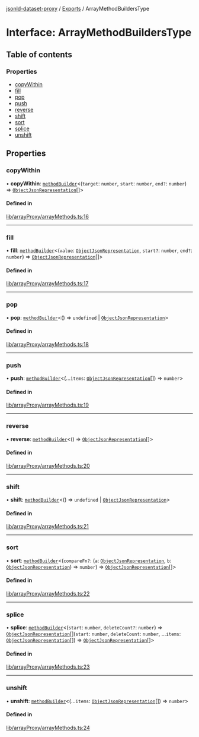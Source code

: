 [jsonld-dataset-proxy](../README.md) / [Exports](../modules.md) / ArrayMethodBuildersType

# Interface: ArrayMethodBuildersType

## Table of contents

### Properties

- [copyWithin](ArrayMethodBuildersType.md#copywithin)
- [fill](ArrayMethodBuildersType.md#fill)
- [pop](ArrayMethodBuildersType.md#pop)
- [push](ArrayMethodBuildersType.md#push)
- [reverse](ArrayMethodBuildersType.md#reverse)
- [shift](ArrayMethodBuildersType.md#shift)
- [sort](ArrayMethodBuildersType.md#sort)
- [splice](ArrayMethodBuildersType.md#splice)
- [unshift](ArrayMethodBuildersType.md#unshift)

## Properties

### copyWithin

• **copyWithin**: [`methodBuilder`](../modules.md#methodbuilder)<(`target`: `number`, `start`: `number`, `end?`: `number`) => [`ObjectJsonRepresentation`](../modules.md#objectjsonrepresentation)[]\>

#### Defined in

[lib/arrayProxy/arrayMethods.ts:16](https://github.com/o-development/jsonld-dataset-proxy/blob/188f397/lib/arrayProxy/arrayMethods.ts#L16)

___

### fill

• **fill**: [`methodBuilder`](../modules.md#methodbuilder)<(`value`: [`ObjectJsonRepresentation`](../modules.md#objectjsonrepresentation), `start?`: `number`, `end?`: `number`) => [`ObjectJsonRepresentation`](../modules.md#objectjsonrepresentation)[]\>

#### Defined in

[lib/arrayProxy/arrayMethods.ts:17](https://github.com/o-development/jsonld-dataset-proxy/blob/188f397/lib/arrayProxy/arrayMethods.ts#L17)

___

### pop

• **pop**: [`methodBuilder`](../modules.md#methodbuilder)<() => `undefined` \| [`ObjectJsonRepresentation`](../modules.md#objectjsonrepresentation)\>

#### Defined in

[lib/arrayProxy/arrayMethods.ts:18](https://github.com/o-development/jsonld-dataset-proxy/blob/188f397/lib/arrayProxy/arrayMethods.ts#L18)

___

### push

• **push**: [`methodBuilder`](../modules.md#methodbuilder)<(...`items`: [`ObjectJsonRepresentation`](../modules.md#objectjsonrepresentation)[]) => `number`\>

#### Defined in

[lib/arrayProxy/arrayMethods.ts:19](https://github.com/o-development/jsonld-dataset-proxy/blob/188f397/lib/arrayProxy/arrayMethods.ts#L19)

___

### reverse

• **reverse**: [`methodBuilder`](../modules.md#methodbuilder)<() => [`ObjectJsonRepresentation`](../modules.md#objectjsonrepresentation)[]\>

#### Defined in

[lib/arrayProxy/arrayMethods.ts:20](https://github.com/o-development/jsonld-dataset-proxy/blob/188f397/lib/arrayProxy/arrayMethods.ts#L20)

___

### shift

• **shift**: [`methodBuilder`](../modules.md#methodbuilder)<() => `undefined` \| [`ObjectJsonRepresentation`](../modules.md#objectjsonrepresentation)\>

#### Defined in

[lib/arrayProxy/arrayMethods.ts:21](https://github.com/o-development/jsonld-dataset-proxy/blob/188f397/lib/arrayProxy/arrayMethods.ts#L21)

___

### sort

• **sort**: [`methodBuilder`](../modules.md#methodbuilder)<(`compareFn?`: (`a`: [`ObjectJsonRepresentation`](../modules.md#objectjsonrepresentation), `b`: [`ObjectJsonRepresentation`](../modules.md#objectjsonrepresentation)) => `number`) => [`ObjectJsonRepresentation`](../modules.md#objectjsonrepresentation)[]\>

#### Defined in

[lib/arrayProxy/arrayMethods.ts:22](https://github.com/o-development/jsonld-dataset-proxy/blob/188f397/lib/arrayProxy/arrayMethods.ts#L22)

___

### splice

• **splice**: [`methodBuilder`](../modules.md#methodbuilder)<(`start`: `number`, `deleteCount?`: `number`) => [`ObjectJsonRepresentation`](../modules.md#objectjsonrepresentation)[](`start`: `number`, `deleteCount`: `number`, ...`items`: [`ObjectJsonRepresentation`](../modules.md#objectjsonrepresentation)[]) => [`ObjectJsonRepresentation`](../modules.md#objectjsonrepresentation)[]\>

#### Defined in

[lib/arrayProxy/arrayMethods.ts:23](https://github.com/o-development/jsonld-dataset-proxy/blob/188f397/lib/arrayProxy/arrayMethods.ts#L23)

___

### unshift

• **unshift**: [`methodBuilder`](../modules.md#methodbuilder)<(...`items`: [`ObjectJsonRepresentation`](../modules.md#objectjsonrepresentation)[]) => `number`\>

#### Defined in

[lib/arrayProxy/arrayMethods.ts:24](https://github.com/o-development/jsonld-dataset-proxy/blob/188f397/lib/arrayProxy/arrayMethods.ts#L24)
